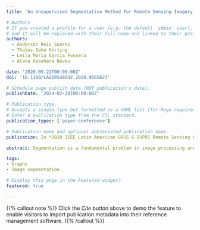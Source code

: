 ```yaml
---
title: 'An Unsupervised Segmentation Method For Remote Sensing Imagery Based On Conditional Random Fields'

# Authors
# If you created a profile for a user (e.g. the default `admin` user), write the username (folder name) here
# and it will be replaced with their full name and linked to their profile.
authors:
  - Anderson Reis Soares
  - Thales Sehn Körting
  - Leila Maria Garcia Fonseca
  - Alana Kasahara Neves

date: '2020-05-22T00:00:00Z'
doi: '10.1109/LAGIRS48042.2020.9165623'

# Schedule page publish date (NOT publication's date).
publishDate: '2024-02-20T00:00:00Z'

# Publication type.
# Accepts a single type but formatted as a YAML list (for Hugo requirements).
# Enter a publication type from the CSL standard.
publication_types: ['paper-conference']

# Publication name and optional abbreviated publication name.
publication: In *2020 IEEE Latin American GRSS & ISPRS Remote Sensing Conference (LAGIRS)*

abstract: Segmentation is a fundamental problem in image processing and a common operation in Remote Sensing, which has been widely used especially in Geographic Object-Based Image Analysis (GEOBIA). In this paper, we propose a new unsupervised segmentation algorithm based on the Conditional Random Fields (CRF) theory. The method relies on two levels of information (1) that comes from an unsupervised classification with Fuzzy C-Means algorithm; (2) the 8-connected neighbourhood of a pixel. The algorithm was tested on a WorldView-2 multispectral image, with 2m of spatial resolution. Results were evaluated using 6 quality measures, and their performance was compared with other image segmentation algorithms that are usually applied by the Remote Sensing community. Results indicate that the proposed algorithm achieved superior overall performance when compared others, despite some over-segmentation.

tags:
- Graphs
- Image segmentation

# Display this page in the Featured widget?
featured: true

---
```

{{% callout note %}}
Click the _Cite_ button above to demo the feature to enable visitors to import publication metadata into their reference management software.
{{% /callout %}}

